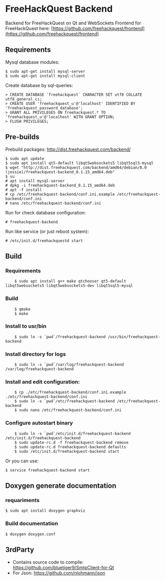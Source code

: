 # FreeHackQuest Backend

Backend for FreeHackQuest on Qt and WebSockets
Frontend for FreeHackQuest here: [https://github.com/freehackquest/frontend](https://github.com/freehackquest/frontend)

## Requirements

Mysql database modules:

	$ sudo apt-get install mysql-server
	$ sudo apt-get install mysql-client

Create database by sql-queries:

	> CREATE DATABASE `freehackquest` CHARACTER SET utf8 COLLATE utf8_general_ci;
	> CREATE USER 'freehackquest_u'@'localhost' IDENTIFIED BY 'freehackquest_password_database';
	> GRANT ALL PRIVILEGES ON freehackquest.* TO 'freehackquest_u'@'localhost' WITH GRANT OPTION;
	> FLUSH PRIVILEGES;

## Pre-builds

Prebuild packages: http://dist.freehackquest.com/backend/

	$ sudo apt update
	$ sudo apt install qt5-default libqt5websockets5 libqt5sql5-mysql
	$ wget "http://dist.freehackquest.com/backend/amd64/debian/8.0 (jessie)/freehackquest-backend_0.1.15_amd64.deb"
	$ su
	# apt install mysql-server
	# dpkg -i freehackquest-backend_0.1.15_amd64.deb
	# apt -f install
	# cp /etc/freehackquest-backend/conf.ini.example /etc/freehackquest-backend/conf.ini
	# nano /etc/freehackquest-backend/conf.ini
	
Run for check database configuration:

	# freehackquest-backend
	
Run like service (or just reboot system):

	# /etc/init.d/freehackquestd start

## Build

### Requirements

        $ sudo apt install g++ make qtchooser qt5-default libqt5websockets5 libqt5websockets5-dev libqt5sql5-mysql

### Build

        $ qmake
        $ make

### Install to usr/bin
 
        $ sudo ln -s `pwd`/freehackquest-backend /usr/bin/freehackquest-backend

### Install directory for logs

        $ sudo ln -s `pwd`/var/log/freehackquest-backend /var/log/freehackquest-backend

### Install and edit configuration:

        $ cp ./etc/freehackquest-backend/conf.ini.example ./etc/freehackquest-backend/conf.ini
        $ sudo ln -s `pwd`/etc/freehackquest-backend /etc/freehackquest-backend
        $ sudo nano /etc/freehackquest-backend/conf.ini

### Configure autostart binary

        $ sudo ln -s `pwd`/etc/init.d/freehackquest-backend /etc/init.d/freehackquest-backend
        $ sudo update-rc.d -f freehackquest-backend remove
        $ sudo update-rc.d freehackquest-backend defaults
        $ sudo /etc/init.d/freehackquest-backend start

Or you can use:

	$ service freehackquest-backend start

## Doxygen generate documentation

### requariments

	$ sudo apt install doxygen graphviz
	
### Build documentation

	$ doxygen doxygen.conf
		
## 3rdParty

* Contains source code to compile: https://github.com/bluetiger9/SmtpClient-for-Qt
* For Json: https://github.com/nlohmann/json


